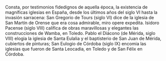  Consta, por testimonios fidedignos de aquella época, la existencia de magníficas 
iglesias en España, desde los últimos años del siglo VI hasta la invasión sarracena:
 San Gregorio de Tours (siglo VI) dice de la iglesia de San Martín de Orense que era 
cosa admirable, miro opere expedita.
 Isidoro Pacense (siglo VIII) califica de obras maravillosas y elegantes las 
construcciones de Wamba, en Toledo.
 Pablo el Diácono (de Mérida, siglo VIII) elogia la iglesia de Santa Eulalia y el 
baptisterio de San Juan de Mérida, cubiertos de pinturas;
 San Eulogio de Córdoba (siglo IX) encomia las iglesias que fueron de Santa 
Leocadia, en Toledo y de San Félix en Córdoba.
